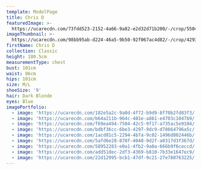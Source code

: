 ```yaml
---
template: ModelPage
title: Chris D
featuredImage: >-
  https://ucarecdn.com/73fdd523-2152-4a66-9a82-e2d32d71b200/-/crop/5504x4919/0,0/-/preview/
imageThumbnail: >-
  https://ucarecdn.com/98bb95ab-d224-46a5-9b50-92f067ac4d82/-/crop/4293x5267/348,32/-/preview/
firstName: Chris D
collection: Classic
height: 180.5cm
measurementType: chest
bust: 101cm
waist: 86cm
hips: 101cm
size: M/L
shoeSize: '9'
hair: Dark Blonde
eyes: Blue
imagePortfolio:
  - image: 'https://ucarecdn.com/182e5a2c-9a0d-4f72-b9d9-8f70b2fd83f3/'
  - image: 'https://ucarecdn.com/b64a211b-964c-401e-a861-e4703c1047b9/'
  - image: 'https://ucarecdn.com/f69ea494-7504-42c5-9f17-a735ac5e9104/'
  - image: 'https://ucarecdn.com/bdbf36cc-6be3-4297-9dc9-d78664796a5c/'
  - image: 'https://ucarecdn.com/1acd81c5-2294-4b7a-9c02-1496d802446b/'
  - image: 'https://ucarecdn.com/5afd6e28-870f-4040-9d2f-a0317d3f367d/'
  - image: 'https://ucarecdn.com/58952283-e0a1-4fb2-9a0a-666b9f6ceccd/'
  - image: 'https://ucarecdn.com/add51dec-2df3-4369-b810-7b33e1647ec9/'
  - image: 'https://ucarecdn.com/22d12995-bcb1-47df-9c21-27e780763225/'
---
```


